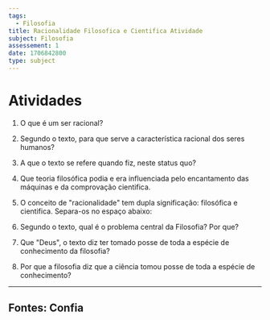 ```yaml
---
tags:
  - Filosofia
title: Racionalidade Filosofica e Cientifica Atividade
subject: Filosofia
assessement: 1
date: 1706842800
type: subject
---
```

# Atividades
1. O que é um ser racional?

2. Segundo o texto, para que serve a característica racional dos seres humanos?

3. A que o texto se refere quando fiz, neste status quo?

4. Que teoria filosófica podia e era influenciada pelo encantamento das máquinas e da comprovação cientifica.

5. O conceito de "racionalidade" tem dupla significação: filosófica e cientifica. Separa-os no espaço abaixo:

6. Segundo o texto, qual é o problema central da Filosofia? Por que?

7. Que "Deus", o texto diz ter tomado posse de toda a espécie de conhecimento da filosofia?

8. Por que a filosofia diz que a ciência tomou posse de toda a espécie de conhecimento?

---

## Fontes: Confia
